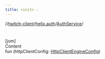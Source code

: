 ```yaml
---
title: <init> -
---
```

//[twitch-client](../../index.md)/[helix.auth](../index.md)/[AuthService](index.md)/[<init>](-init-.md)



# <init>  
[jvm]  
Content  
fun [<init>](-init-.md)(httpClientConfig: [HttpClientEngineConfig]())  




